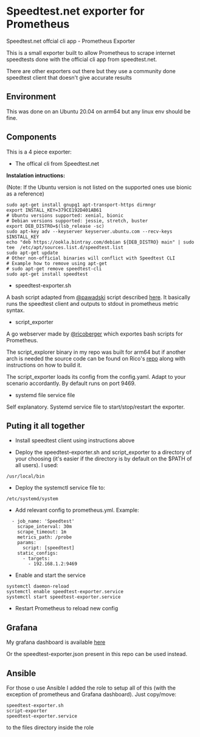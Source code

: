 # Speedtest.net exporter for Prometheus
Speedtest.net offcial cli app - Prometheus Exporter

This is a small exporter built to allow Prometheus to scrape internet speedtests done with the official cli app from speedtest.net.

There are other exporters out there but they use a community done speedtest client that doesn't give accurate results

## Environment

This was done on an Ubuntu 20.04 on arm64 but any linux env should be fine.

## Components

This is a 4 piece exporter:

- The offical cli from Speedtest.net

**Instalation intructions:**

(Note: If the Ubuntu version is not listed on the supported ones use bionic as a reference)

```
sudo apt-get install gnupg1 apt-transport-https dirmngr
export INSTALL_KEY=379CE192D401AB61
# Ubuntu versions supported: xenial, bionic
# Debian versions supported: jessie, stretch, buster
export DEB_DISTRO=$(lsb_release -sc)
sudo apt-key adv --keyserver keyserver.ubuntu.com --recv-keys $INSTALL_KEY
echo "deb https://ookla.bintray.com/debian ${DEB_DISTRO} main" | sudo tee  /etc/apt/sources.list.d/speedtest.list
sudo apt-get update
# Other non-official binaries will conflict with Speedtest CLI
# Example how to remove using apt-get
# sudo apt-get remove speedtest-cli
sudo apt-get install speedtest
```
- speedtest-exporter.sh

A bash script adapted from [@pawadski](https://gitlab.com/pawadski) script described [here](https://apawel.me/exporting-prometheus-metrics-with-bash-scripts/). It basically runs the speedtest client and outputs to stdout in prometheus metric syntax.

- script_exporter

A go webserver made by [@ricoberger](https://github.com/ricoberger) which exportes bash scripts for Prometheus.

The script_explorer binary in my repo was built for arm64 but if another arch is needed the source code can be found on Rico's [repo](https://github.com/ricoberger/script_exporter) along with instructions on how to build it.

The script_exporter loads its config from the config.yaml. Adapt to your scenario accordantly. By default runs on port 9469.

- systemd file service file

Self explanatory. Systemd service file to start/stop/restart the exporter.

## Puting it all together

* Install speedtest client using instructions above

* Deploy the speedtest-exporter.sh and script_exporter to a directory of your choosing (it's easier if the directory is by default on the $PATH of all users). I used:
```
/usr/local/bin
```

* Deploy the systemctl service file to:
```
/etc/systemd/system
```

* Add relevant config to prometheus.yml. Example:
```
  - job_name: 'Speedtest'
    scrape_interval: 30m
    scrape_timeout: 1m
    metrics_path: /probe
    params:
      script: [speedtest]
    static_configs:    
      - targets:
        - 192.168.1.2:9469
```

* Enable and start the service
```
systemctl daemon-reload
systemctl enable speedtest-exporter.service
systemctl start speedtest-exporter.service
```

* Restart Prometheus to reload new config

## Grafana

My grafana dashboard is available [here](https://grafana.com/grafana/dashboards/11988/)

Or the speedtest-exporter.json present in this repo can be used instead.

## Ansible

For those o use Ansible I added the role to setup all of this (with the exception of prometheus and Grafana dashboard). Just copy/move:
```
speedtest-exporter.sh
script-exporter
speedtest-exporter.service
```

to the files directory inside the role
